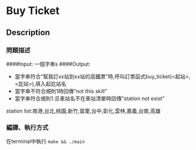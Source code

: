 # Buy Ticket

## Description

### 問題描述

####Input: 一個字串s
####Output: 
-	當字串符合”幫我訂xx站到xx站的高鐵票”時,呼叫訂票函式buy_ticket(<起站>,<訖站>),填入起訖站名
-	當字串不符合規則1時回傳”not this skill”
-	當字串符合規則1.旦車站名不在車站清單時回傳”station not exist”

station list:南港,台北,桃園,新竹,苗栗,台中,彰化,雲林,嘉義,台南,高雄

### 編譯、執行方式

在terminal中執行 `make && ./main`
